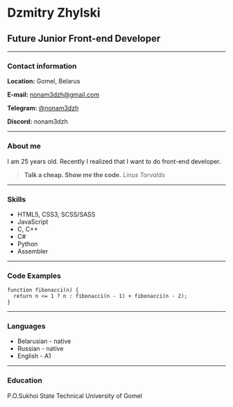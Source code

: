 # **Dzmitry Zhylski**

## Future Junior Front-end Developer

---

### Contact information

**Location:** Gomel, Belarus

**E-mail:** nonam3dzh@gmail.com

**Telegram:** [@nonam3dzh](https://t.me/nonam3dzh "my Telegram")

**Discord:** nonam3dzh

---

### About me

I am 25 years old. Recently I realized that I want to do front-end developer.

>**Talk a cheap. Show me the code.**
*Linus Torvalds*

***

### Skills

* HTML5, CSS3, SCSS/SASS
* JavaScript
* C, С++
* C#
* Python
* Assembler
  
***

### Code Examples

```
function fibonacci(n) {
  return n <= 1 ? n : fibonacci(n - 1) + fibonacci(n - 2);
}
```
  
***

### Languages

* Belarusian - native
* Russian - native
* English - A1

***

### Education

P.O.Sukhoi State Technical University of Gomel
